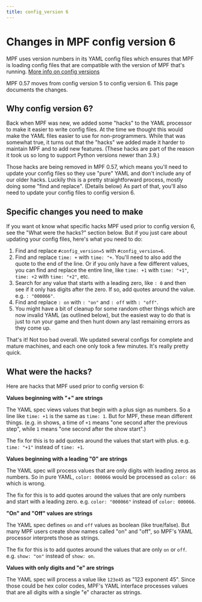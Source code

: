 ```yaml
---
title: config_version 6
---
```


# Changes in MPF config version 6

MPF uses version numbers in its YAML config files which ensures that MPF is loading config
files that are compatible with the version of MPF that's running. [More info on config versions](config_version.md)

MPF 0.57 moves from config version 5 to config version 6. This page documents the changes.

## Why config version 6?

Back when MPF was new, we added some "hacks" to the YAML processor to make it easier to write config files. At the time we thought this would make the YAML files easier to use for non-programmers. While that was somewhat true, it turns out that the "hacks" we added made it harder to maintain MPF and to add new features. (These hacks are part of the reason it took us so long to support Python versions newer than 3.9.)

Those hacks are being removed in MPF 0.57, which means you'll need to update your config files so they use "pure" YAML and don't include any of our older hacks. Luckily this is a pretty straightforward process, mostly doing some "find and replace". (Details below) As part of that, you'll also need to update your config files to config version 6.

## Specific changes you need to make

If you want ot know what specific hacks MPF used prior to config version 6, see the
"What were the hacks?" section below. But if you just care about updating your config files,
here's what you need to do:

1. Find and replace `#config_version=5` with `#config_version=6`.
2. Find and replace `time: +` with `time: "+`. You'll need to also add the quote to the end of the line. Or if you only have a few different values, you can find and replace the entire line, like `time: +1` with `time: "+1"`, `time: +2` with `time: "+2"`, etc.
3. Search for any value that starts with a leading zero, like `: 0` and then see if it only has digits after the zero. If so, add quotes around the value. e.g. `: "000066"`.
4. Find and replace `: on` with `: "on"` and `: off` with `: "off"`.
5. You might have a bit of cleanup for some random other things which are now invalid YAML (as outlined below), but the easiest way to do that is just to run your game and then hunt down any last remaining errors as they come up.

That's it! Not too bad overall. We updated several configs for complete and mature machines, and
each one only took a few minutes. It's really pretty quick.

## What were the hacks?

Here are hacks that MPF used prior to config version 6:

**Values beginning with "+" are strings**

   The YAML spec views values that begin with a plus sign as numbers. So a line like `time: +1`
   is the same as `time: 1`. But for MPF, these mean different things. (e.g. in shows, a time of
   `+1` means "one second after the previous step", while `1` means "one second after the show start".)

   The fix for this is to add quotes around the values that start with plus. e.g. `time: "+1"` instead of `time: +1`.

**Values beginning with a leading "0" are strings**

   The YAML spec will process values that are only digits with leading zeros as numbers.
   So in pure YAML, `color: 000066` would be processed as `color: 66` which is wrong.

   The fix for this is to add quotes around the values that are only numbers and start with a leading zero. e.g. `color: "000066"` instead of `color: 000066`.

**"On" and "Off" values are strings**

   The YAML spec defines `on` and `off` values as boolean (like true/false). But many MPF users create show names called "on" and "off", so MPF's YAML processor interprets those as strings.

   The fix for this is to add quotes around the values that are only `on` or `off`. e.g. `show: "on"` instead of `show: on`.

**Values with only digits and "e" are strings**

   The YAML spec will process a value like ``123e45`` as "123 exponent 45". Since those could
   be hex color codes, MPF's YAML interface processes values that are all digits with a single
   "e" character as strings.
